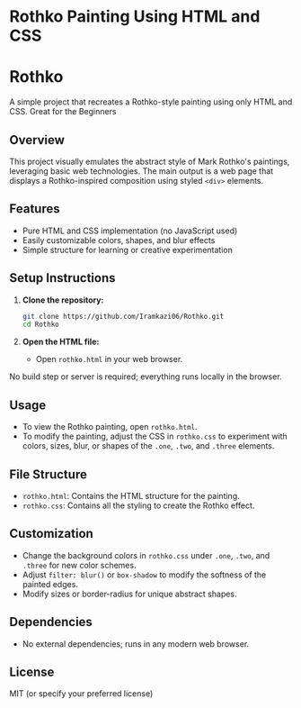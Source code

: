 # Rothko Painting Using HTML and CSS
# Rothko

A simple project that recreates a Rothko-style painting using only HTML and CSS.
Great for the Beginners

## Overview

This project visually emulates the abstract style of Mark Rothko's paintings, leveraging basic web technologies. The main output is a web page that displays a Rothko-inspired composition using styled `<div>` elements.

## Features

- Pure HTML and CSS implementation (no JavaScript used)
- Easily customizable colors, shapes, and blur effects
- Simple structure for learning or creative experimentation

## Setup Instructions

1. **Clone the repository:**
   ```bash
   git clone https://github.com/Iramkazi06/Rothko.git
   cd Rothko
   ```

2. **Open the HTML file:**
   - Open `rothko.html` in your web browser.

No build step or server is required; everything runs locally in the browser.

## Usage

- To view the Rothko painting, open `rothko.html`.
- To modify the painting, adjust the CSS in `rothko.css` to experiment with colors, sizes, blur, or shapes of the `.one`, `.two`, and `.three` elements.

## File Structure

- `rothko.html`: Contains the HTML structure for the painting.
- `rothko.css`: Contains all the styling to create the Rothko effect.

## Customization

- Change the background colors in `rothko.css` under `.one`, `.two`, and `.three` for new color schemes.
- Adjust `filter: blur()` or `box-shadow` to modify the softness of the painted edges.
- Modify sizes or border-radius for unique abstract shapes.

## Dependencies

- No external dependencies; runs in any modern web browser.

## License

MIT (or specify your preferred license)

